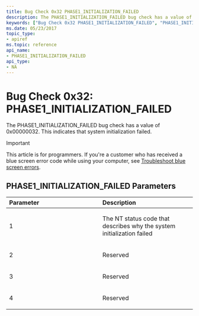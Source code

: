 ```yaml
---
title: Bug Check 0x32 PHASE1_INITIALIZATION_FAILED
description: The PHASE1_INITIALIZATION_FAILED bug check has a value of 0x00000032. This indicates that system initialization failed.
keywords: ["Bug Check 0x32 PHASE1_INITIALIZATION_FAILED", "PHASE1_INITIALIZATION_FAILED"]
ms.date: 05/23/2017
topic_type:
- apiref
ms.topic: reference
api_name:
- PHASE1_INITIALIZATION_FAILED
api_type:
- NA
---
```


# Bug Check 0x32: PHASE1\_INITIALIZATION\_FAILED


The PHASE1\_INITIALIZATION\_FAILED bug check has a value of 0x00000032. This indicates that system initialization failed.

> [!IMPORTANT]
> This article is for programmers. If you're a customer who has received a blue screen error code while using your computer, see [Troubleshoot blue screen errors](https://www.windows.com/stopcode).


## PHASE1\_INITIALIZATION\_FAILED Parameters


<table>
<colgroup>
<col width="50%" />
<col width="50%" />
</colgroup>
<thead>
<tr class="header">
<th align="left">Parameter</th>
<th align="left">Description</th>
</tr>
</thead>
<tbody>
<tr class="odd">
<td align="left"><p>1</p></td>
<td align="left"><p>The NT status code that describes why the system initialization failed</p></td>
</tr>
<tr class="even">
<td align="left"><p>2</p></td>
<td align="left"><p>Reserved</p></td>
</tr>
<tr class="odd">
<td align="left"><p>3</p></td>
<td align="left"><p>Reserved</p></td>
</tr>
<tr class="even">
<td align="left"><p>4</p></td>
<td align="left"><p>Reserved</p></td>
</tr>
</tbody>
</table>

 

 

 




